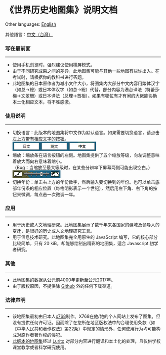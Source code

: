 # 《世界历史地图集》说明文档

Other languages: [English](RM-EN.md)

其他語言：[中文（台灣）](RM-CHT.md)

### 写在最前面
---
* 使用手机浏览时，强烈建议使用横屏模式。
* 由于不同研究成果之间的差异，此地图集可能与其他一些地图有些许出入。在考试时，请根据你的教科书进行答题。
* 此地图集的日本原作者为减小文件大小，将图集内大部分中文内容用繁体汉字（如总→總）或日本体汉字（如总→総）代替，部分内容为港台译法（特蕾莎·梅→文翠珊）或日本译法（总理→首相）。如果有哪位有才有闲的大佬能协助本土化相应文本，将不胜感激。

### 使用说明
---
* 切换语言：此版本的地图集将中文作为默认语言。如果需要切换语言，请点击左上方带有相应文字的按钮。<br />
    ![](/assets/lang_button.png)
* 缩放：缩放条在语言按钮的左侧。地图集提供了五个缩放等级，向左调整意味着放大而向右意味着缩小。<br />
    （Bug：当缩放至最大等级时，在某些分辨率下屏幕两侧可能出现空白。）<br />
    ![](/assets/zoom_bar.png)
* 切换年份：单击右上方的年份数字，然后输入要切换到的年份。也可以单击底部年份条的相应位置（每格阴影表示一个世纪），然后用左下角、右下角的按钮来微调，每点击一次微调一年。

### 应用
---
* 用于历史或人文地理研究。此地图集展示了数千年来各国家的疆域及领导人的变迁，是很好的历史或人文地理研究工具。
* 用于信息技术研究。此地图集完全用原生的 JavaScript 编写，它的核心部分比较简单，只有 20 kiB，却能够绘制出精彩的地图集，适合 Javascript 初学者研究。

### 其他
---
* 此地图集的数据从公元前4000年更新至公元2017年。
* 由于版权原因，不提供除 [Github](https://github.com/Lurito/WorldMap) 外的任何下载渠道。


### 法律声明
---
* 该地图集最初由日本人[x768](http://x768.com/w/twha.ja)制作。X768在他/她的个人网站上发布了图集，但没有提供任何许可证。因而除了在您所在地区版权法中的合理使用条款（如《中华人民共和著作权法》第22条）中规定的情形外，任何使用行为均可能构成对原作者著作权的侵犯。
* [此版本的地图集](http://worldmap.lurito.com)经过 [Lurito](https://github.com/Lurito) 对部分内容进行翻译和本土化的处理，且仅供学校课堂教学或者科学研究使用。
